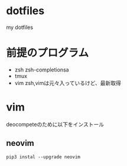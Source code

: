 # dotfiles
my dotfiles

# 前提のプログラム
* zsh zsh-completionsa
* tmux
* vim
zsh,vimは元々入っているけど、最新取得  

# vim
deocompeteのために以下をインストール
## neovim
`pip3 instal --upgrade neovim`

